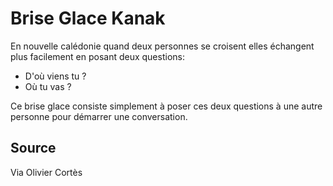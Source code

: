 <!--

---
title: Brise Glace Kanak
description: Ce brise glace consiste simplement à poser deux questions à une autre personne pour démarrer une conversation.
image_url: 
licence: CC-BY-SA

---

-->

# Brise Glace Kanak

En nouvelle calédonie quand deux personnes se croisent elles échangent plus facilement en posant deux questions:

- D'où viens tu ?
- Où tu vas ?

Ce brise glace consiste simplement à poser ces deux questions à une autre personne pour démarrer une conversation.


## Source
Via Olivier Cortès
